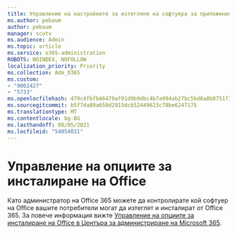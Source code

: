 ```yaml
---
title: Управление на настройките за изтегляне на софтуера за приложения на Microsoft 365
ms.author: pebaum
author: pebaum
manager: scotv
ms.audience: Admin
ms.topic: article
ms.service: o365-administration
ROBOTS: NOINDEX, NOFOLLOW
localization_priority: Priority
ms.collection: Adm_O365
ms.custom:
- "9002427"
- "5733"
ms.openlocfilehash: 479c4fbfb46479af01d9b9dbc4b7a994ab27bc5bd8a8b8751f3dc9d203a60313
ms.sourcegitcommit: b5f7da89a650d2915dc652449623c78be6247175
ms.translationtype: MT
ms.contentlocale: bg-BG
ms.lasthandoff: 08/05/2021
ms.locfileid: "54054031"
---
```

# <a name="manage-office-installation-options"></a>Управление на опциите за инсталиране на Office

Като администратор на Office 365 можете да контролирате кой софтуер на Office вашите потребители могат да изтеглят и инсталират от Office 365. За повече информация вижте [Управление на опциите за инсталиране на Office в Центъра за администриране на Microsoft 365](https://docs.microsoft.com/deployoffice/manage-software-download-settings-office-365).
